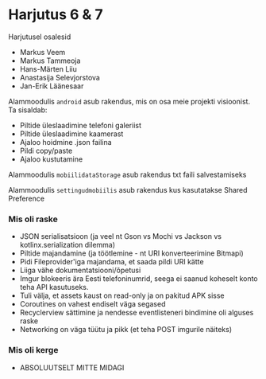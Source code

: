 # Harjutus 6 & 7

Harjutusel osalesid
- Markus Veem 
- Markus Tammeoja
- Hans-Märten Liiu
- Anastasija Selevjorstova
- Jan-Erik Läänesaar

Alammoodulis `android` asub rakendus, mis on osa meie projekti visioonist.
Ta sisaldab:
- Piltide üleslaadimine telefoni galeriist
- Piltide üleslaadimine kaamerast
- Ajaloo hoidmine .json failina
- Pildi copy/paste
- Ajaloo kustutamine

Alammoodulis `mobiilidataStorage` asub rakendus txt faili salvestamiseks

Alammoodulis `settingudmobiilis` asub rakendus kus kasutatakse Shared Preference

### Mis oli raske
- JSON serialisatsioon (ja veel nt Gson vs Mochi vs Jackson vs kotlinx.serialization dilemma)
- Piltide majandamine (ja töötlemine - nt URI konverteerimine Bitmapi)
- Pidi Fileprovider'iga majandama, et saada pildi URI kätte
- Liiga vähe dokumentatsiooni/õpetusi
- Imgur blokeeris ära Eesti telefoninumrid, seega ei saanud koheselt konto teha API kasutuseks.
- Tuli välja, et assets kaust on read-only ja on pakitud APK sisse
- Coroutines on vahest endiselt väga segased
- Recyclerview sättimine ja nendesse eventlisteneri bindimine oli alguses raske
- Networking on väga tüütu ja pikk (et teha POST imgurile näiteks)

### Mis oli kerge
- ABSOLUUTSELT MITTE MIDAGI
